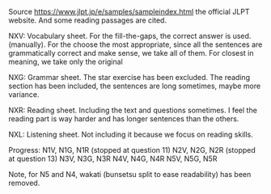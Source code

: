 Source https://www.jlpt.jp/e/samples/sampleindex.html the official JLPT website. And some reading passages are cited.

NXV: Vocabulary sheet.
For the fill-the-gaps, the correct answer is used. (manually).
For the choose the most appropriate, since all the sentences are grammatically correct and make sense, we take all of them.
For closest in meaning, we take only the original

NXG: Grammar sheet.
The star exercise has been excluded.
The reading section has been included, the sentences are long sometimes, maybe more variance.

NXR: Reading sheet.
Including the text and questions sometimes.
I feel the reading part is way harder and has longer sentences than the others.

NXL: Listening sheet.
Not including it because we focus on reading skills.

Progress:
N1V, N1G, N1R (stopped at question 11)
N2V, N2G, N2R (stopped at question 13)
N3V, N3G, N3R
N4V, N4G, N4R
N5V, N5G, N5R

Note, for N5 and N4, wakati (bunsetsu split to ease readability) has been removed.